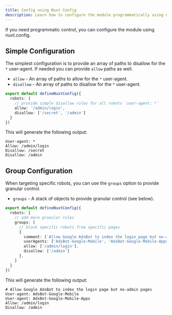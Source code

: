 ```yaml
---
title: Config using Nuxt Config
description: Learn how to configure the module programmatically using nuxt.config.
---
```


If you need programmatic control, you can configure the module using nuxt.config.

## Simple Configuration

The simplest configuration is to provide an array of paths to disallow for the `*` user-agent. If needed you can
provide `allow` paths as well.

- `allow` - An array of paths to allow for the `*` user-agent.
- `disallow` - An array of paths to disallow for the `*` user-agent.

```ts [nuxt.config.ts]
export default defineNuxtConfig({
  robots: {
    // provide simple disallow rules for all robots `user-agent: *`
    allow: '/admin/login',
    disallow: ['/secret', '/admin']
  }
})
```

This will generate the following output:

```
User-agent: *
Allow: /admin/login
Disallow: /secret
Disallow: /admin
```

## Group Configuration

When targeting specific robots, you can use the `groups` option to provide granular control.

- `groups` - A stack of objects to provide granular control (see below).

```ts [nuxt.config.ts]
export default defineNuxtConfig({
  robots: {
    // add more granular rules
    groups: [
      // block specific robots from specific pages
      {
        comment: ['Allow Google AdsBot to index the login page but no-admin pages'],
        userAgents: ['AdsBot-Google-Mobile', 'AdsBot-Google-Mobile-Apps'],
        allow: ['/admin/login'],
        disallow: ['/admin']
      },
    ]
  }
})
```

This will generate the following output:

```
# Allow Google AdsBot to index the login page but no-admin pages
User-agent: AdsBot-Google-Mobile
User-agent: AdsBot-Google-Mobile-Apps
Allow: /admin/login
Disallow: /admin
```
